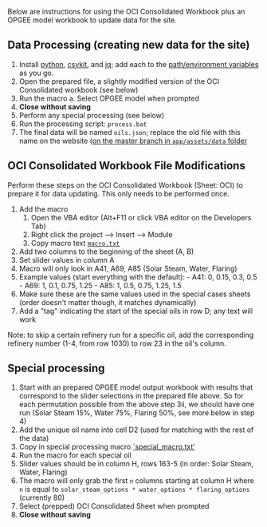 Below are instructions for using the OCI Consolidated Workbook plus an OPGEE model workbook to update data for the site.

## Data Processing (creating new data for the site)

1. Install [python](https://www.python.org/downloads/), [csvkit](http://csvkit.readthedocs.org/en/0.9.1/install.html#users), and [jq](http://stedolan.github.io/jq/download/); add each to the [path/environment variables](http://www.computerhope.com/issues/ch000549.htm) as you go.
2. Open the prepared file, a slightly modified version of the OCI Consolidated workbook (see below)
3. Run the macro
  a. Select OPGEE model when prompted
4. **Close without saving**
5. Perform any special processing (see below)
6. Run the processing script: `process.bat`
7. The final data will be named `oils.json`; replace the old file with this name on the website ([on the master branch in `app/assets/data` folder](https://github.com/carnegieendowment/oil-climate-index-2/tree/master/app/assets/data)

## OCI Consolidated Workbook File Modifications

Perform these steps on the OCI Consolidated Workbook (Sheet: OCI) to prepare it for data updating. This only needs to be performed once.

1. Add the macro
    1. Open the VBA editor (Alt+F11 or click VBA editor on the Developers Tab)
    2. Right click the project --> Insert --> Module
    3. Copy macro text [`macro.txt`](https://github.com/carnegieendowment/oil-climate-index-2/blob/master/macro.txt)
2. Add two columns to the beginning of the sheet (A, B)
3. Set slider values in column A
  1. Macro will only look in A41, A69, A85 (Solar Steam, Water, Flaring)
  2. Example values (start everything with the default):
    - A41: 0, 0.15, 0.3, 0.5
    - A69: 1, 0.1, 0.75, 1.25
    - A85: 1, 0.5, 0.75, 1.25, 1.5
  3. Make sure these are the same values used in the special cases sheets (order doesn't matter though, it matches dynamically)
4. Add a "tag" indicating the start of the special oils in row D; any text will work

Note: to skip a certain refinery run for a specific oil, add the corresponding refinery number (1-4, from row 1030) to row 23 in the oil's column.

## Special processing

1. Start with an prepared OPGEE model output workbook with results that correspond to the slider selections in the prepared file above. So for each permutation possible from the above step 3ii, we should have one run (Solar Steam 15%, Water 75%, Flaring 50%, see more below in step 4)
2. Add the unique oil name into cell D2 (used for matching with the rest of the data)
3. Copy in special processing macro [`special_macro.txt'](https://github.com/carnegieendowment/oil-climate-index-2/blob/master/special_macro.txt)
4. Run the macro for each special oil
  1. Slider values should be in column H, rows 163-5 (in order: Solar Steam, Water, Flaring)
  2. The macro will only grab the first `n` columns starting at column H where `n` is equal to `solar_steam_options * water_options * flaring_options` (currently 80)
  3. Select (prepped) OCI Consolidated Sheet when prompted
5. **Close without saving**
